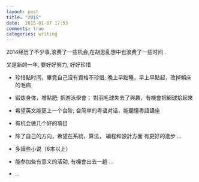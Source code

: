 ```yaml
---
layout: post
title: "2015"
date:  2015-01-07 17:53
comments: true
categories: writing
---
```

2014经历了不少事,浪费了一些机会,在胡思乱想中也浪费了一些时间 .

又是新的一年, 要好好努力, 好好珍惜

*  珍惜點时间，畢竟自己沒有資格不珍惜; 晚上早點睡，早上早點起，改掉賴床的毛病

*  锻炼身体，增點肥; 把游泳學會； 對羽毛球失去了興趣，有機會把網球拾起來 

*  希望英文能更上一个台阶; 会简单的粤语对话，能聽懂粵語講座

*  有机会做几个好的項目

*  除了自己的方向，希望在系統，算法， 編程和設計方面 有更好的進步 ...

*  多讀些小说（6本以上）

*  能参加些有意义的活动, 有機會出去一趟 ...

*  ...

